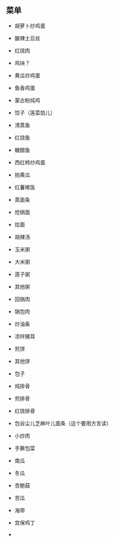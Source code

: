 ## 菜单

- 胡萝卜炒鸡蛋
- 酸辣土豆丝
- 红烧肉
- 鸡块？
- 黄瓜炒鸡蛋
- 鱼香鸡蛋

- 蒙古粉炖鸡
- 饺子（莲菜馅儿）
- 清蒸鱼
- 红烧鱼
- 糖醋鱼

- 西红柿炒鸡蛋
- 拍黄瓜
- 红薯稀饭
- 蒸面条
- 炝锅面
- 烩面

- 胡辣汤
- 玉米粥
- 大米粥
- 莲子粥
- 其他粥

- 回锅肉
- 锅包肉
- 炒油条
- 凉拌猪耳
- 煎饼
- 其他饼
- 包子

- 炖排骨
- 煎排骨
- 红烧排骨

- 包谷尘儿芝麻叶儿面条（这个要用方言读）
- 小炒肉

- 手撕包菜
- 南瓜
- 冬瓜

- 杏鲍菇
- 苦瓜
- 海带

- 宫保鸡丁
-
